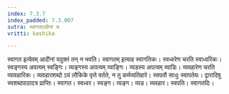 ```yaml
---
index: 7.3.7
index_padded: 7.3.007
sutra: स्वागताऽदीनां च
vritti: kashika

---
```

स्वागत इत्येवम् आदीनां यदुक्तं तन् न भवति। स्वागतम् इत्याह स्वागतिकः। स्वध्वरेण चरति स्वाध्वरिकः। स्वङ्गस्य अपत्यम् स्वङ्गिः। व्यङ्गस्य अपत्यम् व्याङ्गिः। व्यडस्य अपत्यम् व्याडिः। व्यवहारेण चरति व्यावहारिकः। व्यवहारशब्दो ऽयं लौकिके वृत्ते वर्तते, न तु कर्मव्यतिहारे। स्वपतौ साधुः स्वापतेयः। द्वारादिषु स्वशब्दपाठादत्र प्राप्तिः। स्वागत। स्वध्वर। स्वङ्ग। व्यङ्ग। व्यड। व्यवहार। स्वपति। स्वागतदिः।